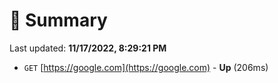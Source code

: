 # 📖 Summary
Last updated: **11/17/2022, 8:29:21 PM**

- `GET` [https://google.com](https://google.com) - **Up** (206ms)
